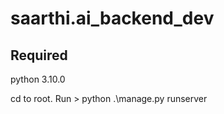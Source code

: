 # saarthi.ai_backend_dev

## Required  

python 3.10.0


cd to root.
Run > python .\manage.py runserver
